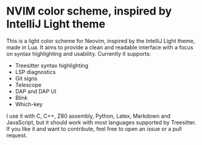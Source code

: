 # NVIM color scheme, inspired by IntelliJ Light theme

This is a light color scheme for Neovim, inspired by the IntelliJ Light theme, made in Lua. It aims to provide a clean and readable interface with a focus on syntax highlighting and usability.
Currently it supports:

- Treesitter syntax highlighting
- LSP diagnostics
- Git signs
- Telescope
- DAP and DAP UI
- Blink
- Which-key

I use it with C, C++, Z80 assembly, Python, Latex, Markdown and JavaScript, but it should work with most languages supported by Treesitter. If you like it and want to contribute, feel free to open an issue or a pull request.
